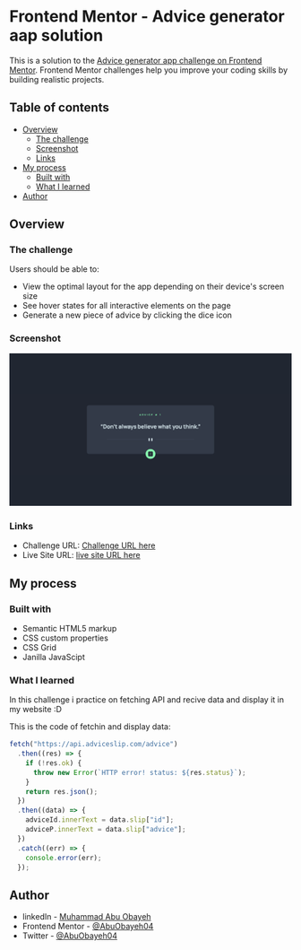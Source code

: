 # Frontend Mentor - Advice generator aap solution

This is a solution to the [Advice generator app challenge on Frontend Mentor](https://www.frontendmentor.io/challenges/advice-generator-app-QdUG-13db). Frontend Mentor challenges help you improve your coding skills by building realistic projects.

## Table of contents

- [Overview](#overview)
  - [The challenge](#the-challenge)
  - [Screenshot](#screenshot)
  - [Links](#links)
- [My process](#my-process)
  - [Built with](#built-with)
  - [What I learned](#what-i-learned)
- [Author](#author)

## Overview

### The challenge

Users should be able to:

- View the optimal layout for the app depending on their device's screen size
- See hover states for all interactive elements on the page
- Generate a new piece of advice by clicking the dice icon

### Screenshot

![Design Screenshot](design/sreenshot.png)

### Links

- Challenge URL: [Challenge URL here](https://www.frontendmentor.io/challenges/advice-generator-app-QdUG-13db)
- Live Site URL: [live site URL here](https://abuobayeh04.github.io/advice-generator-app-main/)

## My process

### Built with

- Semantic HTML5 markup
- CSS custom properties
- CSS Grid
- Janilla JavaScipt

### What I learned

In this challenge i practice on fetching API and recive data and display it in my website :D

This is the code of fetchin and display data:

```js
fetch("https://api.adviceslip.com/advice")
  .then((res) => {
    if (!res.ok) {
      throw new Error(`HTTP error! status: ${res.status}`);
    }
    return res.json();
  })
  .then((data) => {
    adviceId.innerText = data.slip["id"];
    adviceP.innerText = data.slip["advice"];
  })
  .catch((err) => {
    console.error(err);
  });
```

## Author

- linkedIn - [Muhammad Abu Obayeh](https://www.linkedin.com/in/muhammadabuobaya/)
- Frontend Mentor - [@AbuObayeh04](https://www.frontendmentor.io/profile/AbuObayeh04)
- Twitter - [@AbuObayeh04](https://www.twitter.com/AbuObayeh04)
